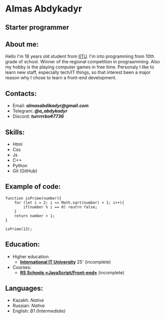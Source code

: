 # Almas Abdykadyr
## Starter programmer
## About me:

Hello I'm 18 years old student from [IITU](https://iitu.edu.kz). I'm into programming from 10th grade of school. Winner of the regional competition in prograamming. Also my hobby is the playing computer games in free time. Personaly I like to learn new staff, especially tech/IT things, so that interest been a major reason why I chose to learn a front-end development.

## Contacts:

+ Email: ___almasabdikadyr@gmail.com___
+ Telegram: ___@a_abdykadyr___
+ Discord: ___turrrrrbo#7736___

## Skills:

+ Html
+ Css
+ Js
+ C++
+ Python
+ Git (GitHub)

## Example of code:

```JS
function isPrime(number){
    for (let i = 2; i <= Math.sqrt(number) + 1; i++){
        if(number % i == 0) reutrn false;
    }
    return number > 1;
}

isPrime(13);
```

## Education:

+ Higher education:
    * [__International IT University__](https:/iitu.edu.kz) 25' (incomplete)
+ Courses:
    * [__RS Schools «JavaScript/Front-end»__](https://rs.school/js/) (incomplete)

## Languages:

+ Kazakh: _Native_
+ Russian: _Native_
+ English: _B1 (Intermediate)_ 